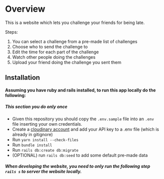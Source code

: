 # Overview

This is a website which lets you challenge your friends for being late.  

Steps:  

1. You can select a challenge from a pre-made list of challenges  
2. Choose who to send the challenge to  
3. Edit the time for each part of the challenge  
4. Watch other people doing the challenges  
5. Upload your friend doing the challenge you sent them

## Installation
#### Assuming you have ruby and rails installed, to run this app locally do the following:
##### This section you do only once
* Given this repository you should copy the `.env.sample` file into an `.env` file inserting your own credentials.  
* Create a [cloudinary account](https://cloudinary.com/users/login) and add your API key to a .env file (which is already in gitignore)
* Run `yarn install --check-files`  
* Run `bundle install`  
* Run `rails db:create db:migrate`
* (OPTIONAL) run `rails db:seed` to add some default pre-made data

##### When developing the website, you need to only run the following step `rails s` to server the website locally.
